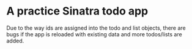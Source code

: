 # A practice Sinatra todo app

Due to the way ids are assigned into the todo and list objects, there are bugs if the app is reloaded with existing data and more todos/lists are added.